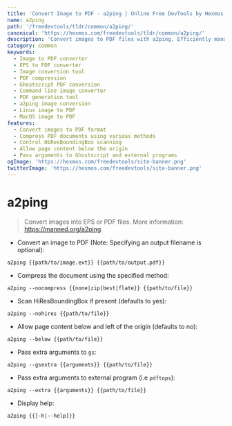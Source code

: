 ```yaml
---
title: 'Convert Image to PDF - a2ping | Online Free DevTools by Hexmos'
name: a2ping
path: '/freedevtools/tldr/common/a2ping/'
canonical: 'https://hexmos.com/freedevtools/tldr/common/a2ping/'
description: 'Convert images to PDF files with a2ping. Efficiently manage image formats for document creation and archiving. Free online tool, no registration required.'
category: common
keywords:
  - Image to PDF converter
  - EPS to PDF converter
  - Image conversion tool
  - PDF compression
  - Ghostscript PDF conversion
  - Command line image converter
  - PDF generation tool
  - a2ping image conversion
  - Linux image to PDF
  - MacOS image to PDF
features:
  - Convert images to PDF format
  - Compress PDF documents using various methods
  - Control HiResBoundingBox scanning
  - Allow page content below the origin
  - Pass arguments to Ghostscript and external programs
ogImage: 'https://hexmos.com/freedevtools/site-banner.png'
twitterImage: 'https://hexmos.com/freedevtools/site-banner.png'
---
```


# a2ping

> Convert images into EPS or PDF files.
> More information: <https://manned.org/a2ping>.

- Convert an image to PDF (Note: Specifying an output filename is optional):

`a2ping {{path/to/image.ext}} {{path/to/output.pdf}}`

- Compress the document using the specified method:

`a2ping --nocompress {{none|zip|best|flate}} {{path/to/file}}`

- Scan HiResBoundingBox if present (defaults to yes):

`a2ping --nohires {{path/to/file}}`

- Allow page content below and left of the origin (defaults to no):

`a2ping --below {{path/to/file}}`

- Pass extra arguments to `gs`:

`a2ping --gsextra {{arguments}} {{path/to/file}}`

- Pass extra arguments to external program (i.e `pdftops`):

`a2ping --extra {{arguments}} {{path/to/file}}`

- Display help:

`a2ping {{[-h|--help]}}`
